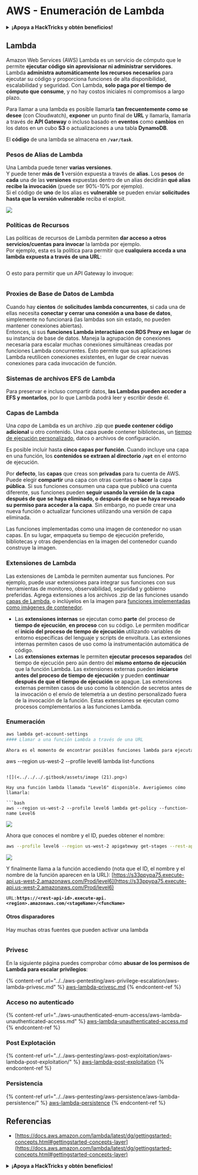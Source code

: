 # AWS - Enumeración de Lambda

<details>

<summary><strong>¡Apoya a HackTricks y obtén beneficios!</strong></summary>

* Si quieres ver a tu **empresa anunciada en HackTricks** o si quieres acceder a la **última versión de PEASS o descargar HackTricks en PDF** ¡Consulta los [**PLANES DE SUSCRIPCIÓN**](https://github.com/sponsors/carlospolop)!
* Obtén el [**oficial PEASS & HackTricks swag**](https://peass.creator-spring.com)
* Descubre [**The PEASS Family**](https://opensea.io/collection/the-peass-family), nuestra colección de exclusivos [**NFTs**](https://opensea.io/collection/the-peass-family)
* **Únete al** 💬 [**grupo de Discord**](https://discord.gg/hRep4RUj7f) o al [**grupo de telegram**](https://t.me/peass) o **sígueme** en **Twitter** 🐦 [**@carlospolopm**](https://twitter.com/carlospolopm)**.**
* **Comparte tus trucos de hacking enviando PR a los repositorios de** [**HackTricks**](https://github.com/carlospolop/hacktricks) y [**HackTricks Cloud**](https://github.com/carlospolop/hacktricks-cloud) github.

</details>

## Lambda

Amazon Web Services (AWS) Lambda es un servicio de cómputo que le permite **ejecutar código sin aprovisionar ni administrar servidores**. Lambda **administra automáticamente los recursos necesarios** para ejecutar su código y proporciona funciones de alta disponibilidad, escalabilidad y seguridad. Con Lambda, **solo paga por el tiempo de cómputo que consume**, y no hay costos iniciales ni compromisos a largo plazo.

Para llamar a una lambda es posible llamarla **tan frecuentemente como se desee** (con Cloudwatch), **exponer** un punto final de **URL** y llamarla, llamarla a través de **API Gateway** o incluso basado en **eventos** como **cambios** en los datos en un cubo **S3** o actualizaciones a una tabla **DynamoDB**.

El **código** de una lambda se almacena en **`/var/task`**.

### Pesos de Alias de Lambda

Una Lambda puede tener **varias versiones**.\
Y puede tener **más de 1** versión expuesta a través de **alias**. Los **pesos** de **cada** una de las **versiones** expuestas dentro de un alias decidirán **qué alias recibe la invocación** (puede ser 90%-10% por ejemplo).\
Si el código de **uno** de los alias es **vulnerable** se pueden enviar **solicitudes hasta que la versión vulnerable** reciba el exploit.

![](<../../../.gitbook/assets/image (16) (1).png>)

### Políticas de Recursos

Las políticas de recursos de Lambda permiten **dar acceso a otros servicios/cuentas para invocar** la lambda por ejemplo.\
Por ejemplo, esta es la política para permitir que **cualquiera acceda a una lambda expuesta a través de una URL**:

<figure><img src="https://lh4.googleusercontent.com/4PNFKBdzr3nMrPqeKkTslgwWDKxkXMdQ1SNdv7NPHykj3GX8wODrQyXOFbjk4fxHfZ8pDm5ijWgk2Vq2EGXiPRT3TQfZf1fHycvdEKBuDxJDYos1CJeMHXSeg86ZB-Ol7CNtten6xkVFQj6AhDUEWNQJrQ=s2048" alt=""><figcaption></figcaption></figure>

O esto para permitir que un API Gateway lo invoque:

<figure><img src="https://lh3.googleusercontent.com/Su0JlR0wBqb-99Z4N_2-_kMlX0Xzx2n_GpZuOPW5IeXR3FYbm8OHFDM3Ora1BpXiSjHpDVUlq4yEyXwaI3nBuze6DJ-wRf2ATsCuWbq0wuBCd34E9uIpqwheE6Cc_PopviI_93O_j2ZKXc1-AJtsBoLVUw=s2048" alt=""><figcaption></figcaption></figure>

### Proxies de Base de Datos de Lambda

Cuando hay **cientos** de **solicitudes lambda concurrentes**, si cada una de ellas necesita **conectar y cerrar una conexión a una base de datos**, simplemente no funcionará (las lambdas son sin estado, no pueden mantener conexiones abiertas).\
Entonces, si sus **funciones Lambda interactúan con RDS Proxy en lugar** de su instancia de base de datos. Maneja la agrupación de conexiones necesaria para escalar muchas conexiones simultáneas creadas por funciones Lambda concurrentes. Esto permite que sus aplicaciones Lambda reutilicen conexiones existentes, en lugar de crear nuevas conexiones para cada invocación de función.

### Sistemas de archivos EFS de Lambda

Para preservar e incluso compartir datos, **las Lambdas pueden acceder a EFS y montarlos**, por lo que Lambda podrá leer y escribir desde él.

### Capas de Lambda

Una _capa_ de Lambda es un archivo .zip que **puede contener código adicional** u otro contenido. Una capa puede contener bibliotecas, un [tiempo de ejecución personalizado](https://docs.aws.amazon.com/lambda/latest/dg/runtimes-custom.html), datos o archivos de configuración.

Es posible incluir hasta **cinco capas por función**. Cuando incluye una capa en una función, los **contenidos se extraen al directorio `/opt`** en el entorno de ejecución.

Por **defecto**, las **capas** que creas son **privadas** para tu cuenta de AWS. Puede elegir **compartir** una capa con otras cuentas o **hacer** la capa **pública**. Si sus funciones consumen una capa que publicó una cuenta diferente, sus funciones pueden **seguir usando la versión de la capa después de que se haya eliminado, o después de que se haya revocado su permiso para acceder a la capa**. Sin embargo, no puede crear una nueva función o actualizar funciones utilizando una versión de capa eliminada.

Las funciones implementadas como una imagen de contenedor no usan capas. En su lugar, empaqueta su tiempo de ejecución preferido, bibliotecas y otras dependencias en la imagen del contenedor cuando construye la imagen.

### Extensiones de Lambda

Las extensiones de Lambda le permiten aumentar sus funciones. Por ejemplo, puede usar extensiones para integrar sus funciones con sus herramientas de monitoreo, observabilidad, seguridad y gobierno preferidas. Agrega extensiones a los archivos .zip de las funciones usando [capas de Lambda](https://docs.aws.amazon.com/lambda/latest/dg/configuration-layers.html), o inclúyelos en la imagen para [funciones implementadas como imágenes de contenedor](https://aws.amazon.com/blogs/compute/working-with-lambda-layers-and-extensions-in-container-images/).

* Las **extensiones internas** se ejecutan como **parte** del proceso de **tiempo de ejecución**, **en proceso** con su código. Le permiten modificar el **inicio del proceso de tiempo de ejecución** utilizando variables de entorno específicas del lenguaje y scripts de envoltura. Las extensiones internas permiten casos de uso como la instrumentación automática de código.
* Las **extensiones externas** le permiten **ejecutar procesos separados** del tiempo de ejecución pero aún dentro del **mismo entorno de ejecución** que la función Lambda. Las extensiones externas pueden **iniciarse antes del proceso de tiempo de ejecución** y pueden **continuar después de que el tiempo de ejecución** se apague. Las extensiones externas permiten casos de uso como la obtención de secretos antes de la invocación o el envío de telemetría a un destino personalizado fuera de la invocación de la función. Estas extensiones se ejecutan como procesos complementarios a las funciones Lambda.

### Enumeración

```bash
aws lambda get-account-settings
#### Llamar a una función Lambda a través de una URL

Ahora es el momento de encontrar posibles funciones lambda para ejecutar:

```
aws --region us-west-2 --profile level6 lambda list-functions
```

![](<../../../.gitbook/assets/image (21).png>)

Hay una función lambda llamada "Level6" disponible. Averigüemos cómo llamarla:

```bash
aws --region us-west-2 --profile level6 lambda get-policy --function-name Level6
```

![](<../../../.gitbook/assets/image (69).png>)

Ahora que conoces el nombre y el ID, puedes obtener el nombre:

```bash
aws --profile level6 --region us-west-2 apigateway get-stages --rest-api-id "s33ppypa75"
```

![](<../../../.gitbook/assets/image (20).png>)

Y finalmente llama a la función accediendo (nota que el ID, el nombre y el nombre de la función aparecen en la URL): [https://s33ppypa75.execute-api.us-west-2.amazonaws.com/Prod/level6](https://s33ppypa75.execute-api.us-west-2.amazonaws.com/Prod/level6)

`URL:`**`https://<rest-api-id>.execute-api.<region>.amazonaws.com/<stageName>/<funcName>`**

#### Otros disparadores

Hay muchas otras fuentes que pueden activar una lambda

<figure><img src="../../../.gitbook/assets/image (1) (1) (3).png" alt=""><figcaption></figcaption></figure>

### Privesc

En la siguiente página puedes comprobar cómo **abusar de los permisos de Lambda para escalar privilegios**:

{% content-ref url="../../aws-pentesting/aws-privilege-escalation/aws-lambda-privesc.md" %}
[aws-lambda-privesc.md](../../aws-pentesting/aws-privilege-escalation/aws-lambda-privesc.md)
{% endcontent-ref %}

### Acceso no autenticado

{% content-ref url="../aws-unauthenticated-enum-access/aws-lambda-unauthenticated-access.md" %}
[aws-lambda-unauthenticated-access.md](../aws-unauthenticated-enum-access/aws-lambda-unauthenticated-access.md)
{% endcontent-ref %}

### Post Explotación

{% content-ref url="../../aws-pentesting/aws-post-exploitation/aws-lambda-post-exploitation/" %}
[aws-lambda-post-exploitation](../../aws-pentesting/aws-post-exploitation/aws-lambda-post-exploitation/)
{% endcontent-ref %}

### Persistencia

{% content-ref url="../../aws-pentesting/aws-persistence/aws-lambda-persistence/" %}
[aws-lambda-persistence](../../aws-pentesting/aws-persistence/aws-lambda-persistence/)
{% endcontent-ref %}

## Referencias

* [https://docs.aws.amazon.com/lambda/latest/dg/gettingstarted-concepts.html#gettingstarted-concepts-layer](https://docs.aws.amazon.com/lambda/latest/dg/gettingstarted-concepts.html#gettingstarted-concepts-layer)

<details>

<summary><strong>¡Apoya a HackTricks y obtén beneficios!</strong></summary>

* Si quieres ver a tu **empresa anunciada en HackTricks** o si quieres acceder a la **última versión de PEASS o descargar HackTricks en PDF** ¡Consulta los [**PLANES DE SUSCRIPCIÓN**](https://github.com/sponsors/carlospolop)!
* Obtén el [**oficial PEASS & HackTricks swag**](https://peass.creator-spring.com)
* Descubre [**The PEASS Family**](https://opensea.io/collection/the-peass-family), nuestra colección de exclusivos [**NFTs**](https://opensea.io/collection/the-peass-family)
* **Únete al** 💬 [**grupo de Discord**](https://discord.gg/hRep4RUj7f) o al [**grupo de telegram**](https://t.me/peass) o **sígueme** en **Twitter** 🐦 [**@carlospolopm**](https://twitter.com/carlospolopm)**.**
* **Comparte tus trucos de hacking enviando PRs a los repositorios de** [**HackTricks**](https://github.com/carlospolop/hacktricks) y [**HackTricks Cloud**](https://github.com/carlospolop/hacktricks-cloud).

</details>
